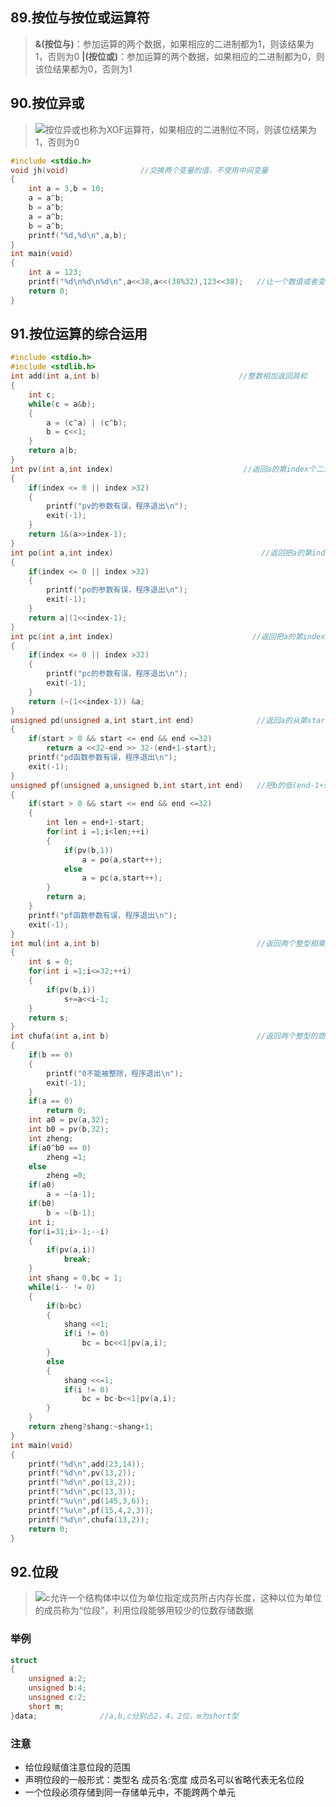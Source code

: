 ## 89.按位与按位或运算符
>**&(按位与)**：参加运算的两个数据，如果相应的二进制都为1，则该结果为1，否则为0
>**|(按位或)**：参加运算的两个数据，如果相应的二进制都为0，则该位结果都为0，否则为1


## 90.按位异或


> ![](https://cdn.jsdelivr.net/gh/passwordgloo/icon/info.svg)按位异或也称为XOF运算符，如果相应的二进制位不同，则该位结果为1，否则为0


```c
#include <stdio.h>
void jh(void)                //交换两个变量的值，不使用中间变量
{
	int a = 3,b = 10;
	a = a^b;
	b = a^b;
	a = a^b;
	b = a^b;
	printf("%d,%d\n",a,b);
}
int main(void)
{
	int a = 123;
	printf("%d\n%d\n%d\n",a<<38,a<<(38%32),123<<38);   //让一个数值或者变量左移大于自身长度的位数或者使用左移右移的位数为负值，在不同的编译器中可能结果不一样，应尽量避免这种情况的发生
	return 0;
}
```




## 91.按位运算的综合运用
```c
#include <stdio.h>
#include <stdlib.h>
int add(int a,int b)                               //整数相加返回其和
{
	int c;
	while(c = a&b);
	{
		a = (c^a) | (c^b);
		b = c<<1;
	}
	return a|b;
}     
int pv(int a,int index)                             //返回a的第index个二进制位的值
{
	if(index <= 0 || index >32)
	{
		printf("pv的参数有误，程序退出\n");
		exit(-1);
	}
	return 1&(a>>index-1);
}
int po(int a,int index)                                 //返回把a的第index个二进制位打开之后的值
{
	if(index <= 0 || index >32)
	{
		printf("po的参数有误，程序退出\n");
		exit(-1);
	}
	return a|(1<<index-1);
}
int pc(int a,int index)                               //返回把a的第index个二进制位关闭之后的值
{
	if(index <= 0 || index >32)
	{
		printf("pc的参数有误，程序退出\n");
		exit(-1);
	}
	return (~(1<<index-1)) &a;
}
unsigned pd(unsigned a,int start,int end)              //返回a的从第start到end个二进制位的值
{
	if(start > 0 && start <= end && end <=32)
		return a <<32-end >> 32-(end+1-start);
	printf("pd函数参数有误，程序退出\n");
	exit(-1);
}
unsigned pf(unsigned a,unsigned b,int start,int end)   //把b的低(end-1+start)个二进制位赋给 a当中的第start到第end个二进制位，最后返回a的值
{
	if(start > 0 && start <= end && end <=32)
	{
		int len = end+1-start;
		for(int i =1;i<len;++i)
		{
			if(pv(b,1))
				a = po(a,start++);
			else
				a = pc(a,start++);
		}
		return a;
	}
	printf("pf函数参数有误，程序退出\n");
	exit(-1);
}
int mul(int a,int b)                                   //返回两个整型相乘的积
{
	int s = 0;
	for(int i =1;i<=32;++i)
	{
		if(pv(b,i))
			s+=a<<i-1;
	}
	return s;
}
int chufa(int a,int b)                                 //返回两个整型的商
{
	if(b == 0)
	{
		printf("0不能被整除，程序退出\n");
		exit(-1);
	}
	if(a == 0)
		return 0;
	int a0 = pv(a,32);
	int b0 = pv(b,32);
	int zheng;
	if(a0^b0 == 0)
		zheng =1;
	else
		zheng =0;
	if(a0)
		a = ~(a-1);
	if(b0)
		b = ~(b-1);
	int i;
	for(i=31;i>-1;--i)
	{
		if(pv(a,i))
			break;
	}
	int shang = 0,bc = 1;
	while(i-- != 0)
	{
		if(b>bc)
		{
			shang <<1;
			if(i != 0)
				bc = bc<<1|pv(a,i);
		}
		else
		{
			shang <<=1;
			if(i != 0)
				bc = bc-b<<1|pv(a,i);
		}
	}
	return zheng?shang:~shang+1;
}
int main(void)
{
	printf("%d\n",add(23,14));
	printf("%d\n",pv(13,2));
	printf("%d\n",po(13,2));
	printf("%d\n",pc(13,3));
	printf("%u\n",pd(145,3,6));
	printf("%u\n",pf(15,4,2,3));
	printf("%d\n",chufa(13,2));
	return 0;
}
```


## 92.位段
>![](https://cdn.jsdelivr.net/gh/passwordgloo/icon/check.svg)c允许一个结构体中以位为单位指定成员所占内存长度，这种以位为单位的成员称为“位段”，利用位段能够用较少的位数存储数据
### 举例


```c
struct
{
	unsigned a:2;
	unsigned b:4;
	unsigned c:2;
	short m;
}data;              //a,b,c分别占2，4，2位，m为short型
```


### 注意


- 给位段赋值注意位段的范围
- 声明位段的一般形式：类型名 成员名:宽度 成员名可以省略代表无名位段
- 一个位段必须存储到同一存储单元中，不能跨两个单元
